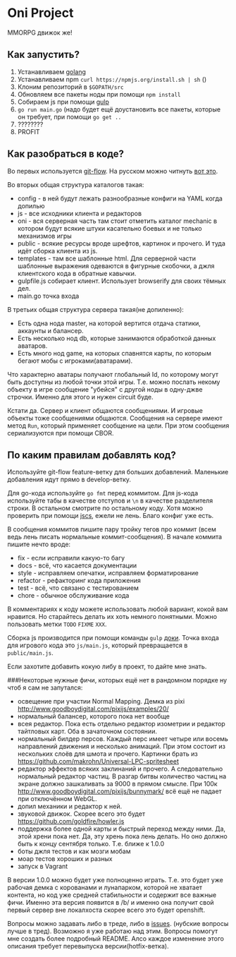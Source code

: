 # Oni Project

MMORPG движок же!

## Как запустить?

1. Устанавливаем [golang](http://golang.org)
2. Устанавливаем npm `curl https://npmjs.org/install.sh | sh` ()
3. Клоним репозиторий в `$GOPATH/src`
4. Обновляем все пакеты ноды при помощи `npm install`
5. Собираем js при помощи [gulp](http://gulpjs.com/)
6. `go run main.go` (надо будет ещё доустановить все пакеты, которые он требует, при помощи `go get ..`
7. ????????
8. PROFIT

## Как разобраться в коде?

Во первых используется [git-flow](https://github.com/nvie/gitflow). На русском можно читнуть [вот это](http://habrahabr.ru/post/106912/).

Во вторых общая структура каталогов такая:

* config - в ней будут лежать разнообразные конфиги на YAML когда допилью
* js - все исходники клиента и редакторов
* oni - вся серверная часть там стоит отметить каталог mechanic в котором будут всякие штуки касательно боевых и не только механизмов игры
* public - всякие ресурсы вроде шрефтов, картинок и прочего. И туда идёт сборка клиента из js.
* templates - там все шаблонные html. Для серверной части шаблонные выражения одеваются в фигурные скобочки, а джля клиентского кода в обратные кавычки.
* gulpfile.js собирает клиент. Использует browserify для своих тёмных дел.
* main.go точка входа

В третьих общая структура сервера такая(не допиленно):
* Есть одна нода master, на которой вертится отдача статики, аккаунты и балансер.
* Есть несколько нод db, которые занимаются обработкой данных аватаров.
* Есть много нод game, на которых спавнятся карты, по которым бегают мобы с игроками(аватарами).

Что характерно аватары получают глобальный Id, по которому могут быть доступны из любой точки этой игры. Т.е. можно послать некому объекту в игре сообщение "убейся" с другой ноды в одну-джве строчки. Именно для этого и нужен circuit буде.

Кстати да. Сервер и клиент общаются сообщениями. И игровые объекты тоже сообщениями общаются. Сообщения на сервере имеют метод `Run`, который применяет сообщение на цели. При этом сообщения сериализуются при помощи CBOR.

## По каким правилам добавлять код?

Используйте git-flow feature-ветку для больших добавлений. Маленькие добавления идут прямо в develop-ветку.

Для go-кода используйте `go fmt` перед коммитом. Для js-кода используйте табы в качестве отступов и `\n` в качестве разделителя строки.
В остальном смотрите по остальному коду. Хотя можно проверить при помощи [jscs](https://github.com/mdevils/node-jscs), ежели не лень. Благо конфиг уже есть.

В сообщения коммитов пишите пару тройку тегов про коммит (всем ведь лень писать нормальные коммит-сообщения).
В начале коммита пишите нечто вроде:

* fix - если исправили какую-то багу
* docs - всё, что касается документации
* style - исправляем опечатки, исправляем форматирование
* refactor - рефакторинг кода приложения
* test - всё, что связано с тестированием
* chore - обычное обслуживание кода

В комментариях к коду можете использовать любой вариант, кокой вам нравится. Но старайтесь делать их хоть немного понятными. Можно пользовать метки `TODO` `FIXME` `XXX`.

Сборка js производится при помощи команды `gulp` [доки](http://gulpjs.com/). Точка входа для игрового кода это `js/main.js`, который превращается в `public/main.js`.

Если захотите добавить кокую либу в проект, то дайте мне знать.

###Некоторые нужные фичи, которых ещё нет в рандомном порядке ну чтоб я сам не запутался:

* освещение при участии Normal Mapping. Демка из pixi http://www.goodboydigital.com/pixijs/examples/20/
* нормальный балансер, которого пока нет вообще
* всея редактор. Пока есть отдельно редактор изометрии и редактор тайтловых карт. Оба в зачаточном состоянии.
* нормальный билдер персов. Каждый перс имеет четыре или восемь направлений движения и несколько анимаций. При этом состоит из нескольких слоёв для шмота и прочего. Картинки брать из https://github.com/makrohn/Universal-LPC-spritesheet
* редактор эффектов всяких заклинаний и прочего. А следовательно нормальный редактор частиц. В разгар битвы количество частиц на экране должно зашкаливать за 9000 в прямом смысле. При 100к http://www.goodboydigital.com/pixijs/bunnymark/ всё ещё не падает при отключённом WebGL.
* допил механики и редактор к ней.
* звуковой движок. Скорее всего это будет https://github.com/goldfire/howler.js
* поддержка более одной карты и быстрый переход между ними. Да, этой хрени пока нет. Да, эту хрень пока лень делать. Но оно должно быть к концу сентября только. Т.е. ближе к 1.0.0
* боты джля тестов и как мозги мобам
* моар тестов хороших и разных
* запуск в Vagrant


В версии 1.0.0 можно будет уже полноценно играть. Т.е. это будет уже рабочая демка с корованами и лунапарком, которой не хватает контента, но код уже средней стабильности и содержит все важные фичи. Именно эта версия появится в /b/ и именно она получит свой первый сервер вне локалхоста скорее всего это будет openshift.

Вопросы можно задавать либо в треде, либо в
[issues](https://bitbucket.org/lain-dono/oniproject/issues). (нубские вопросы лучше в тред).
Возможно я уже работаю над этим. Вопросы помогут мне создать более подробный README.
Алсо каждое изменение этого описания требует перевыпуска версии(hotfix-ветка).

